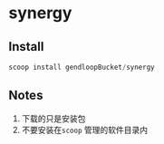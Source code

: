 # synergy

## Install

```powershell
scoop install gendloopBucket/synergy
```

## Notes

1. 下载的只是安装包
2. 不要安装在`scoop` 管理的软件目录内
